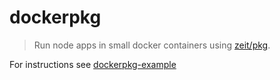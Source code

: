 # dockerpkg

> Run node apps in small docker containers using [zeit/pkg](https://github.com/zeit/pkg).

For instructions see [dockerpkg-example](https://github.com/dockerpkg/dockerpkg-example)
